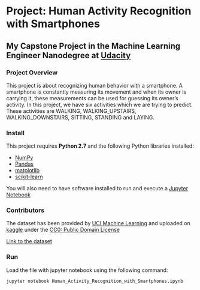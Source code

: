 # Project: Human Activity Recognition with Smartphones
## My Capstone Project in the Machine Learning Engineer Nanodegree at [Udacity](https://www.udacity.com/)

### Project Overview
This project is about recognizing human behavior with a smartphone. A smartphone is constantly measuring its movement and when its owner is carrying it, these measurements can be used for guessing its owner’s activity. In this project, we have six activities which we are trying to predict. These activities are WALKING, WALKING_UPSTAIRS, WALKING_DOWNSTAIRS, SITTING, STANDING and LAYING.

### Install

This project requires **Python 2.7** and the following Python libraries installed:

- [NumPy](http://www.numpy.org/)
- [Pandas](http://pandas.pydata.org)
- [matplotlib](http://matplotlib.org/)
- [scikit-learn](http://scikit-learn.org/stable/)

You will also need to have software installed to run and execute a [Jupyter Notebook](http://jupyter.org/)

### Contributors

The dataset has been provided by [UCI Machine Learning](https://www.kaggle.com/uciml) and uploaded on [kaggle](https://www.kaggle.com/) under the [CC0: Public Domain License](https://creativecommons.org/publicdomain/zero/1.0/)

[Link to the dataset](https://www.kaggle.com/uciml/human-activity-recognition-with-smartphones)

### Run

Load the file with jupyter notebook using the following command:

```jupyter notebook Human_Activity_Recognition_with_Smartphones.ipynb```
